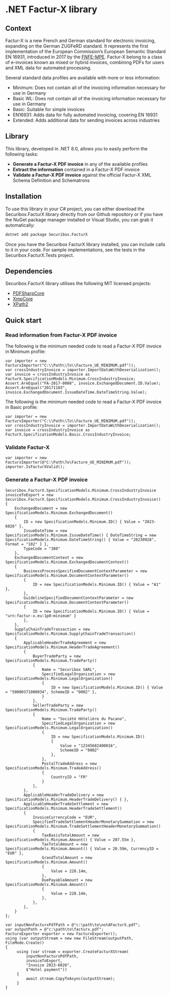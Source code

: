 # .NET Factur-X library

## Context
Factur-X is a new French and German standard for electronic invoicing, expanding on the German ZUGFeRD standard. It represents the first implementation of the European Commission’s European Semantic Standard EN 16931, introduced in 2017 by the [FNFE-MPE](http://fnfe-mpe.org/factur-x/). Factur-X belong to a class of e-invoices known as mixed or hybrid invoices, combining PDFs for users and XML data for automated processing.

Several standard data profiles are available with more or less information:
- Minimum: Does not contain all of the invoicing information necessary for use in Germany
- Basic WL: Does not contain all of the invoicing information necessary for use in Germany
- Basic: Suitable for simple invoices
- EN16931: Adds data for fully automated invoicing, covering EN 16931
- Extended: Adds additional data for sending invoices across industries

## Library
This library, developed in .NET 8.0, allows you to easily perform the following tasks:
- **Generate a Factur-X PDF invoice** in any of the available profiles
- **Extract the information** contained in a Factur-X PDF invoice
- **Validate a Factur-X PDF invoice** against the official Factur-X XML Schema Definition and Schematrons

## Installation
To use this library in your C# project, you can either download the Securibox.FacturX library directly from our Github repository or if you have the NuGet package manager installed or Visual Studio, you can grab it automatically:
```sh
dotnet add package Securibox.FacturX
```
Once you have the Securibox FacturX library installed, you can include calls to it in your code.
For sample implementations, see the tests in the Securibox.FacturX.Tests project.

## Dependencies
Securibox.FacturX library utilises the following MIT licensed projects:
- [PDFSharpCore](https://github.com/ststeiger/PdfSharpCore)
- [XmpCore](https://github.com/drewnoakes/xmp-core-dotnet)
- [XPath2](https://github.com/StefH/XPath2.Net)

## Quick start
### Read information from Factur-X PDF invoice
The following is the minimum needed code to read a Factur-X PDF invoice in Minimum profile:
```net
var importer = new FacturxImporter("C:\\Path\\To\\Facture_UE_MINIMUM.pdf"));
var crossIndustryInvoice = importer.ImportDataWithDeserialization();
var invoice = crossIndustryInvoice as FacturX.SpecificationModels.Minimum.CrossIndustryInvoice;
Assert.AreEqual("FA-2017-0008", invoice.ExchangedDocument.ID.Value);
Assert.AreEqual("20171103", invoice.ExchangedDocument.IssueDateTime.DateTimeString.Value);
```
The following is the minimum needed code to read a Factur-X PDF invoice in Basic profile:
```net
var importer = new FacturxImporter("C:\\Path\\To\\Facture_UE_MINIMUM.pdf"));
var crossIndustryInvoice = importer.ImportDataWithDeserialization();
var invoice = crossIndustryInvoice as FacturX.SpecificationModels.Basic.CrossIndustryInvoice;
```

### Validate Factur-X
```net
var importer = new FacturxImporter(@"C:\Path\To\Facture_UE_MINIMUM.pdf"));
importer.IsFacturXValid();
```

### Generate a Factur-X PDF invoice
```net
Securibox.FacturX.SpecificationModels.Minimum.CrossIndustryInvoice invoiceToExport = new Securibox.FacturX.SpecificationModels.Minimum.CrossIndustryInvoice()
{
    ExchangedDocument = new SpecificationModels.Minimum.ExchangedDocument()
    {
        ID = new SpecificationModels.Minimum.ID() { Value = "2023-6026" },
        IssueDateTime = new SpecificationModels.Minimum.IssueDateTime() { DateTimeString = new SpecificationModels.Minimum.DateTimeString() { Value = "20230928", Format = "102" } },
        TypeCode = "380"
    },
    ExchangedDocumentContext = new SpecificationModels.Minimum.ExchangedDocumentContext()
    {
        BusinessProcessSpecifiedDocumentContextParameter = new SpecificationModels.Minimum.DocumentContextParameter()
        {
            ID = new SpecificationModels.Minimum.ID() { Value = "A1" },
        },
        GuidelineSpecifiedDocumentContextParameter = new SpecificationModels.Minimum.DocumentContextParameter()
        {
            ID = new SpecificationModels.Minimum.ID() { Value = "urn:factur-x.eu:1p0:minimum" }
        },
    },
    SupplyChainTradeTransaction = new SpecificationModels.Minimum.SupplyChainTradeTransaction()
    {
        ApplicableHeaderTradeAgreement = new SpecificationModels.Minimum.HeaderTradeAgreement()
        {
            BuyerTradeParty = new SpecificationModels.Minimum.TradeParty()
            {
                Name = "Securibox SARL",
                SpecifiedLegalOrganization = new SpecificationModels.Minimum.LegalOrganization()
                {
                    ID = new SpecificationModels.Minimum.ID() { Value = "50000371000034", SchemeID = "0002" },
                }
            },
            SellerTradeParty = new SpecificationModels.Minimum.TradeParty()
            {
                Name = "Société Hôtelière du Pacano",
                SpecifiedLegalOrganization = new SpecificationModels.Minimum.LegalOrganization()
                {
                    ID = new SpecificationModels.Minimum.ID()
                    {
                        Value = "12345682400016",
                        SchemeID = "0002"
                    },
                },
                PostalTradeAddress = new SpecificationModels.Minimum.TradeAddress()
                {
                    CountryID = "FR"
                }
            },
        },
        ApplicableHeaderTradeDelivery = new SpecificationModels.Minimum.HeaderTradeDelivery() { },
        ApplicableHeaderTradeSettlement = new SpecificationModels.Minimum.HeaderTradeSettlement()
        {
            InvoiceCurrencyCode = "EUR",
            SpecifiedTradeSettlementHeaderMonetarySummation = new SpecificationModels.Minimum.TradeSettlementHeaderMonetarySummation()
            {
                TaxBasisTotalAmount = new SpecificationModels.Minimum.Amount() { Value = 207.55m },
                TaxTotalAmount = new SpecificationModels.Minimum.Amount() { Value = 20.59m, CurrencyID = "EUR" },
                GrandTotalAmount = new SpecificationModels.Minimum.Amount()
                {
                    Value = 228.14m,
                },
                DuePayableAmount = new SpecificationModels.Minimum.Amount()
                {
                    Value = 228.14m,
                },
            },
        },
    }
};

var inputNonFacturxPdfPath = @"c:\path\to\notAFacturX.pdf";
var outputPath = @"c:\path\to\facturx.pdf";
FacturxExporter exporter = new FacturxExporter();
using (var outputStream = new new FileStream(outputPath, FileMode.Create))
{
     using (var stream = exporter.CreateFacturXStream(
         inputNonFacturxPdfPath,
         invoiceToExport,
         "Invoice 2023-6026",
         $"Hotel payment"))
     {
         await stream.CopyToAsync(outputStream);
     }    
}
```



